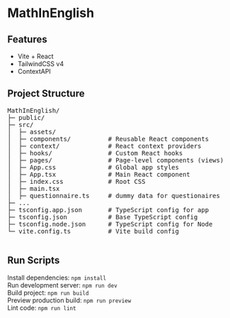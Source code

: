 # MathInEnglish

## Features
- Vite + React
- TailwindCSS v4
- ContextAPI



## Project Structure
<pre>
MathInEnglish/
├─ public/
├─ src/
│  ├─ assets/
│  ├─ components/          # Reusable React components
│  ├─ context/             # React context providers
│  ├─ hooks/               # Custom React hooks
│  ├─ pages/               # Page-level components (views)
│  ├─ App.css              # Global app styles
│  ├─ App.tsx              # Main React component
│  ├─ index.css            # Root CSS
│  ├─ main.tsx
│  ├─ questionnaire.ts     # dummy data for questionaires
├─ ... 
├─ tsconfig.app.json       # TypeScript config for app
├─ tsconfig.json           # Base TypeScript config
├─ tsconfig.node.json      # TypeScript config for Node
└─ vite.config.ts          # Vite build config

</pre>

## Run Scripts

Install dependencies: `npm install`  
Run development server: `npm run dev`  
Build project: `npm run build`  
Preview production build: `npm run preview`  
Lint code: `npm run lint`

